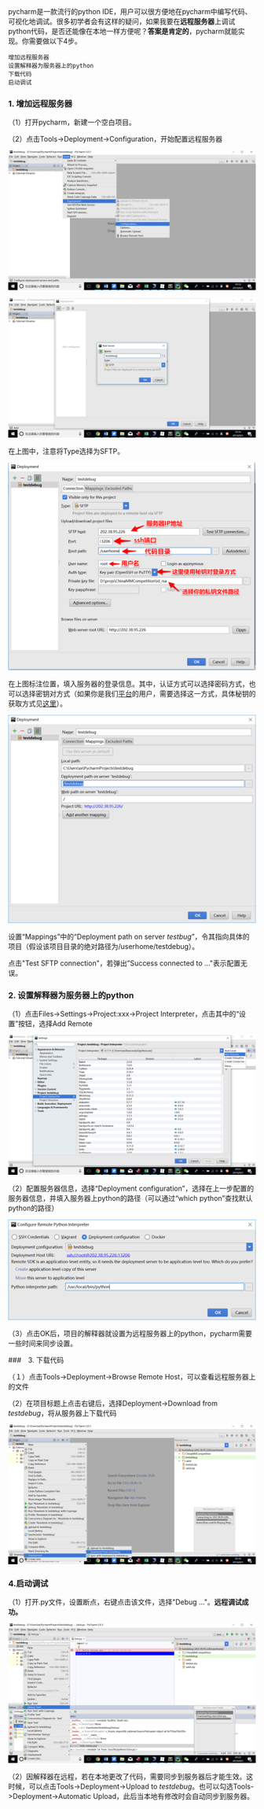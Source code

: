 pycharm是一款流行的python IDE，用户可以很方便地在pycharm中编写代码、可视化地调试。很多初学者会有这样的疑问，如果我要在**远程服务器**上调试python代码，是否还能像在本地一样方便呢？**答案是肯定的**，pycharm就能实现。你需要做以下4步。

```
增加远程服务器
设置解释器为服务器上的python
下载代码
启动调试
```
### 1. 增加远程服务器 

（1）打开pycharm，新建一个空白项目。

（2）点击Tools->Deployment->Configuration，开始配置远程服务器

![1533468830729](./pycharm/config_server.png)



![1533468972368](./pycharm/add_server.png)

在上图中，注意将Type选择为SFTP。

![1533469821612](./pycharm/server_detail.png)

在上图标注位置，填入服务器的登录信息。其中，认证方式可以选择密码方式，也可以选择密钥对方式（如果你是我们[平台](https://202.38.95.226:6443)的用户，需要选择这一方式，具体秘钥的获取方式见[这里](https://www.bitahub.com/views/article-detail.html?articleId=_f0bf8a2c89b94945bb95c83e97815039)）。

![1533557386620](./pycharm/set_mapping.png)

设置“Mappings”中的“Deployment path on server *testbug*”，令其指向具体的项目（假设该项目目录的绝对路径为/userhome/testdebug）。

点击"Test SFTP connection"，若弹出”Success connected to ..."表示配置无误。

### 2. 设置解释器为服务器上的python

（1）点击Files->Settings->Project:xxx->Project Interpreter，点击其中的“设置”按钮，选择Add Remote

![1533470484413](./pycharm/add_remote.png)

（2）配置服务器信息，选择“Deployment configuration”，选择在上一步配置的服务器信息，并填入服务器上python的路径（可以通过“which python”查找默认python的路径）

![1533470612947](./pycharm/choose_server.png)

（3）点击OK后，项目的解释器就设置为远程服务器上的python，pycharm需要一些时间来同步设置。

###　3. 下载代码

（１）点击Tools->Deployment->Browse Remote Host，可以查看远程服务器上的文件

（2）在项目标题上点击右键后，选择Deployment->Download from *testdebug*，将从服务器上下载代码

![1533471383444](./pycharm/download.png)

### 4.启动调试

（1）打开.py文件，设置断点，右键点击该文件，选择"Debug ..."。**远程调试成功。**

![1533471762570](./pycharm/start_debug.png)

（2）因解释器在远程，若在本地更改了代码，需要同步到服务器后才能生效。这时候，可以点击Tools->Deployment->Upload to *testdebug*。也可以勾选Tools->Deployment->Automatic Upload，此后当本地有修改时会自动同步到服务器。

